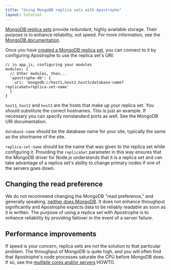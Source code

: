 ```yaml
---
title: "Using MongoDB replica sets with Apostrophe"
layout: tutorial
---
```


[MongoDB replica sets](https://docs.mongodb.com/manual/replication/) provide redundant, highly available storage. Their purpose is to enhance reliability, not speed. For more information, see the [MongoDB documentation](https://docs.mongodb.com/manual/replication/).

Once you have [created a MongoDB replica set](https://docs.mongodb.com/manual/replication/), you can connect to it by configuring Apostrophe to use the replica set's URI:

```
// in app.js, configuring your modules
modules: {
  // Other modules, then...
  'apostrophe-db': {
    uri: 'mongodb://host1,host2,host3/database-name?replicaSet=replica-set-name'
  }
}
```

`host1`, `host2` and `host3` are the hosts that make up your replica set. You should substitute the correct hostnames. This is just an example. If necessary you can specify nonstandard ports as well. See the MongoDB URI documentation.

`database-name` should be the database name for your site, typically the same as the shortname of the site.

`replica-set-name` should be the name that was given to the replica set while configuring it. Providing the `replicaSet` parameter in this way ensures that the MongoDB driver for Node.js understands that it is a replica set and can take advantage of a replica set's ability to change primary nodes if one of the servers goes down.

## Changing the read preference

We do not recommend changing the MongoDB "read preference," and generally speaking, [neither does MongoDB](https://docs.mongodb.com/manual/core/read-preference/). It does not enhance throughput significantly and Apostrophe expects data to be reliably readable as soon as it is written. The purpose of using a replica set with Apostrophe is to enhance reliability by providing failover in the event of a server failure.

## Performance improvements

If speed is your concern, replica sets are not the solution to that particular problem. The throughput of MongoDB is quite high, and you will often find that Apostrophe's node processes saturate the CPU before MongoDB does. If so, see the [multiple cores and/or servers](multicore.md) HOWTO.
